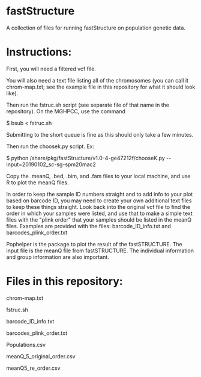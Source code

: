 # fastStructure
A collection of files for running fastStructure on population genetic data.

# Instructions:

First, you will need a filtered vcf file.

You will also need a text file listing all of the chromosomes (you can call it chrom-map.txt; see the example file in this repository for what it should look like).

Then run the fstruc.sh script (see separate file of that name in the repository). 
On the MGHPCC, use the command

$ bsub < fstruc.sh

Submitting to the short queue is fine as this should only take a few minutes.

Then run the choosek.py script.
Ex:

$ python /share/pkg/fastStructure/v1.0-4-ge47212f/chooseK.py --input=20190102_sc-sg-spm20mac2 

Copy the .meanQ, .bed, .bim, and .fam files to your local machine, and use R to plot the meanQ files. 

In order to keep the sample ID numbers straight and to add info to your plot based on barcode ID, you may need to create your own additional text files to keep these things straight. Look back into the original vcf file to find the order in which your samples were listed, and use that to make a simple text files with the "plink order" that your samples should be listed in the meanQ files. 
Examples are provided with the files:
barcode_ID_info.txt
and
barcodes_plink_order.txt


Pophelper is the package to plot the result of the fastSTRUCTURE. The input file is the meanQ file from fastSTRUCTURE. The individual information and group information are also important. 


# Files in this repository:

chrom-map.txt

fstruc.sh

barcode_ID_info.txt

barcodes_plink_order.txt

Populations.csv

meanQ_5_original_order.csv

meanQ5_re_order.csv
